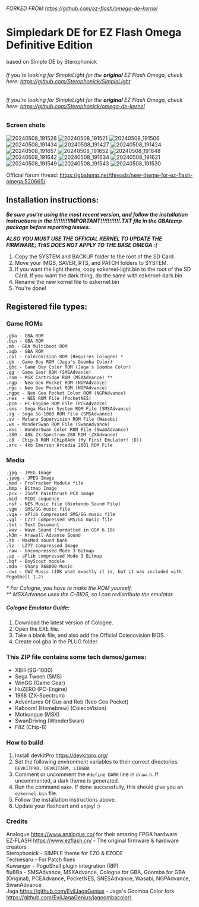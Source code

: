 ###### FORKED FROM https://github.com/ez-flash/omega-de-kernel

# Simpledark DE for EZ Flash Omega Definitive Edition
based on Simple DE by Sterophonick
###### *If you're looking for SimpleLight for the **original** EZ Flash Omega, check here: https://github.com/Sterophonick/SimpleLight*
###### *If you're looking for SimpleLight for the **original** EZ Flash Omega, check here: https://github.com/Sterophonick/omega-de-kernel*

##
### Screen shots
![20240508_191526](https://github.com/f3bandit/omega-de-kernel/assets/4943324/a90cbe58-49df-4f5e-9347-8037ebb017fe)
![20240508_191521](https://github.com/f3bandit/omega-de-kernel/assets/4943324/7bf732b0-89a1-4de9-8e56-84ee15a355fb)
![20240508_191506](https://github.com/f3bandit/omega-de-kernel/assets/4943324/aa2f12c7-8d70-401a-9e2d-4b2640c959f9)
![20240508_191434](https://github.com/f3bandit/omega-de-kernel/assets/4943324/223c76a1-1d0c-4d18-9df3-7767459cab01)
![20240508_191427](https://github.com/f3bandit/omega-de-kernel/assets/4943324/8f583010-7bd4-47e8-ad9d-478e1bfb5685)
![20240508_191424](https://github.com/f3bandit/omega-de-kernel/assets/4943324/493f79f6-aa2f-4202-bffb-95a20bfca719)
![20240508_191657](https://github.com/f3bandit/omega-de-kernel/assets/4943324/717c200a-c05a-44d9-8530-564967ef9695)
![20240508_191652](https://github.com/f3bandit/omega-de-kernel/assets/4943324/0265a00a-1343-44ff-a940-430103534381)
![20240508_191648](https://github.com/f3bandit/omega-de-kernel/assets/4943324/002646ba-bbb6-4032-888e-490dbae48d2e)
![20240508_191642](https://github.com/f3bandit/omega-de-kernel/assets/4943324/845e1b43-115a-4dd9-b48c-4cea5d0440f6)
![20240508_191634](https://github.com/f3bandit/omega-de-kernel/assets/4943324/2409a280-1206-4d8f-b9af-53bbaf13df2a)
![20240508_191621](https://github.com/f3bandit/omega-de-kernel/assets/4943324/d2010b9b-2238-4680-bec3-4b619bd3ae59)
![20240508_191549](https://github.com/f3bandit/omega-de-kernel/assets/4943324/f2b4f056-9c91-412b-b03f-1dbffdbca147)
![20240508_191543](https://github.com/f3bandit/omega-de-kernel/assets/4943324/4d5ad499-976a-4d4e-89f8-53dd7446c170)
![20240508_191530](https://github.com/f3bandit/omega-de-kernel/assets/4943324/3802e0b0-37f8-40b4-9dc9-3223ce73cefc)


Official forum thread:
https://gbatemp.net/threads/new-theme-for-ez-flash-omega.520665/

## Installation instructions:

_**Be sure you're using the most recent version, and follow the installation instructions in the !!!!!!!!!IMPORTANT!!!!!!!!!!!.TXT file in the GBAtemp package before reporting issues.**_

_**ALSO YOU MUST USE THE OFFICIAL KERNEL TO UPDATE THE FIRMWARE; THIS DOES NOT APPLY TO THE BASE OMEGA :(**_

1. Copy the SYSTEM and BACKUP folder to the root of the SD Card.
2. Move your IMGS, SAVER, RTS, and PATCH folders to SYSTEM.
3. If you want the light theme, copy ezkernel-light.bin to the root of the SD Card. If you want the dark thing, do the same with ezkernel-dark.bin
4. Rename the new kernel file to ezkernel.bin
5. You're done!

## Registered file types:
### Game ROMs
    .gba - GBA ROM
    .bin - GBA ROM
    .mb - GBA Multiboot ROM
    .agb - GBA ROM
    .col - ColecoVision ROM (Requires Cologne) *
    .gb - Game Boy ROM (Jaga's Goomba Color)
    .gbc - Game Boy Color ROM (Jaga's Goomba Color)
    .gg - Game Gear ROM (SMSAdvance)
    .rom - MSX Cartridge ROM (MSXAdvance) **
    .ngp - Neo Geo Pocket ROM (NGPAdvance)
    .ngc - Neo Geo Pocket ROM (NGPAdvance)
    .ngpc - Neo Geo Pocket Color ROM (NGPAdvance)
    .nes  - NES ROM File (PocketNES)
    .pce - PC-Engine ROM File (PCEAdvance)
    .sms - Sega Master System ROM File (SMSAdvance)
    .sg - Sega SG-1000 ROM File (SMSAdvance)
    .sv - Watara Supervision ROM File (Wasabi)
    .ws - WonderSwan ROM File (SwanAdvance)
    .wsc - WonderSwan Color ROM File (SwanAdvance)
    .z80 - 48k ZX-Spectrum Z80 ROM (ZXAdvance)
    .c8 - Chip-8 ROM (Chip8Adv (My First Emulator! :D))
    .arc - 4kb Emerson Arcadia 2001 ROM File

### Media
    .jpg - JPEG Image
    .jpeg - JPEG Image
    .mod - ProTracker Module file
    .bmp - Bitmap Image
    .pcx - ZSoft Paintbrush PCX image
    .mid - MIDI sequence
    .nsf - NES Music file (Nintendo Sound File)
    .vgm - SMS/GG music file
    .vga - aPlib Compressed SMS/GG music file
    .vgl - LZ77 Compressed SMS/GG music file
    .txt - Text Document
    .wav - Wave Sound (formatted in GSM 6.10)
    .k3m - Krawall Advance Sound
    .sb - MaxMod sound bank
    .lz - LZ77 Compressed Image
    .raw - Uncompressed Mode 3 Bitmap
    .ap - aPlib compressed Mode 3 Bitmap
    .bgf - BoyScout module
    .mda - Sharp X68000 Music
    .cwz - CWZ Music (IDK what exactly it is, but it was included with PogoShell 1.2)

*\* For Cologne, you have to make the ROM yourself.*\
*\*\* MSXAdvance uses the C-BIOS, so I can redistribute the emulator.*

##### Cologne Emulator Guide:
1. Download the latest version of Cologne.
2. Open the EXE file.
3. Take a blank file, and also add the Official Colecovision BIOS.
4. Create col.gba in the PLUG folder.

### This ZIP file contains some tech demos/games:
* XBill (SG-1000)
* Sega Tween (SMS)
* WinGG (Game Gear)
* HuZERO (PC-Engine)
* 1968 (ZX-Spectrum)
* Adventures Of Gus and Rob (Neo Geo Pocket)
* Kaboom! (Homebrew) (ColecoVision)
* Motkonque (MSX)
* SwanDriving (WonderSwan)
* F8Z (Chip-8)

### How to build 
1. Install devkitPro https://devkitpro.org/
2. Set the following environment variables to their correct directories: `DEVKITPRO, DEVKITARM, LIBGBA`
3. Comment or uncomment the `#define DARK` line in `draw.h`. If uncommented, a dark theme is generated.
4. Run the command `make`. If done successfully, this should give you an `ezkernel.bin` file.
5. Follow the installation instructions above.
4. Update your flashcart and enjoy! :)

### Credits
Analogue https://www.analogue.co/ for their amazing FPGA hardware\
EZ-FLASH https://www.ezflash.cn/ - The original firmware & hardware creators\
Sterophonick - SIMPLE theme for EZO & EZODE\
Techiesaru - For Patch fixes\
Kuwanger - PogoShell plugin integration (RIP)\
fluBBa - SMSAdvance, MSXAdvance, Cologne for GBA, Goomba for GBA (Original), PCEAdvance, PocketNES, SNESAdvance, Wasabi, NGPAdvance, SwanAdvance\
Jaga https://github.com/EvilJagaGenius - Jaga's Goomba Color fork https://github.com/EvilJagaGenius/jagoombacolor\

